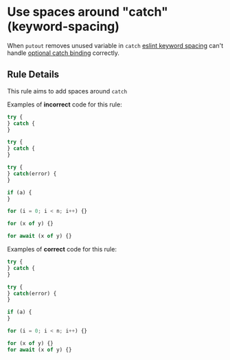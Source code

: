 # Use spaces around "catch" (keyword-spacing)

When `putout` removes unused variable in `catch` [eslint keyword spacing](https://eslint.org/docs/rules/keyword-spacing) can't handle [optional catch binding](https://github.com/tc39/proposal-optional-catch-binding) correctly.

## Rule Details

This rule aims to add spaces around `catch`

Examples of **incorrect** code for this rule:

```js
try {
} catch {
}

try {
} catch {
}

try {
} catch(error) {
}

if (a) {
}

for (i = 0; i < n; i++) {}

for (x of y) {}

for await (x of y) {}
```

Examples of **correct** code for this rule:

```js
try {
} catch {
}

try {
} catch(error) {
}

if (a) {
}

for (i = 0; i < n; i++) {}

for (x of y) {}
for await (x of y) {}
```
